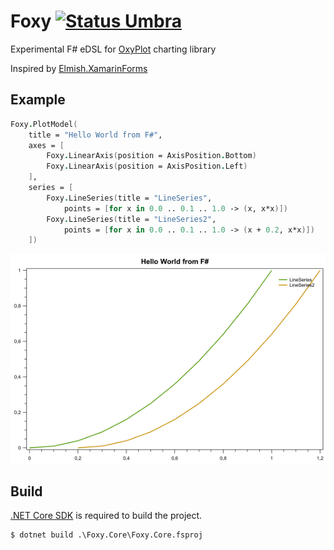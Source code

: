 # Foxy [![Status Umbra][status-umbra]][andivionian-status-classifier]

Experimental F# eDSL for [OxyPlot][oxyplot] charting library

Inspired by [Elmish.XamarinForms][elmish-xamarin-forms]

## Example

```fsharp
Foxy.PlotModel(
    title = "Hello World from F#",
    axes = [
        Foxy.LinearAxis(position = AxisPosition.Bottom)
        Foxy.LinearAxis(position = AxisPosition.Left)
    ],
    series = [
        Foxy.LineSeries(title = "LineSeries",
            points = [for x in 0.0 .. 0.1 .. 1.0 -> (x, x*x)])
        Foxy.LineSeries(title = "LineSeries2",
            points = [for x in 0.0 .. 0.1 .. 1.0 -> (x + 0.2, x*x)])
    ])
```

![Example](docs/example.png)

## Build

[.NET Core SDK][net-core-sdk] is required to build the project.

```
$ dotnet build .\Foxy.Core\Foxy.Core.fsproj
```

[andivionian-status-classifier]: https://github.com/ForNeVeR/andivionian-status-classifier#status-umbra-
[status-umbra]: https://img.shields.io/badge/status-umbra-red.svg

[oxyplot]: https://github.com/oxyplot/oxyplot/
[elmish-xamarin-forms]: https://github.com/fsprojects/Elmish.XamarinForms
[net-core-sdk]: https://www.microsoft.com/net/download/core#/sdk